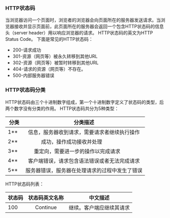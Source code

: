 ### HTTP状态码
当浏览器访问一个页面时，浏览者的浏览器会向页面所在的服务器发送请求。当浏览器接收并显示页面前，此页面所在的服务器会返回一个包含HTTP状态码的信息头（server header）用以响应浏览器的请求。
HTTP状态码的英文为HTTP Status Code。
下面是常见的HTTP状态码：
- 200-请求成功
- 301-资源（网页等）被永久转移到其他URL
- 302-资源（网页等）被暂时转移到其他URL
- 404-请求的资源（网页等）不存在。
- 500-内部服务器错误
### HTTP状态码分类
HTTP状态码由三个十进制数字组成，第一个十进制数字定义了状态码的类型，后两个数字没有分类的作用。
HTTP状态码共分为5种类型：

| 分类  | 分类描述                                                                      |
|---------|:--------------------------------------------------------------------------:|
|  1**  | 信息，服务器收到请求，需要请求者继续执行操作                                     |
|  2**  | 成功，操作成功接收并处理                                                       |
|  3**  | 重定向，需要进一步的操作以完成请求                                              |
|  4**  | 客户端错误，请求包含语法错误或者无法完成请求                                     |
|  5**  | 服务器错误，服务器在处理请求的过程中发生了错误                                   |

HTTP状态码列表：

| 状态码 | 状态码英文名称 | 中文描述 |
|---|:-----------:|:-------------------------------------------------------------------:|
|100|Continue|继续。客户端应继续其请求|



